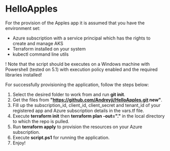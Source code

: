 # HelloApples	

For the provision of the Apples app it is assumed that you have the environment set: 
* Azure subscription with a service principal which has the rights to create and manage AKS
* Terraform installed on your system
* kubectl command line utils
  

! Note that the script should be executes on a Windows machine with Powershell (tested on 5.1) with execution policy enabled and the required libraries installed!

For successfully provisioning the application, follow the steps below:
1.  Select the desired folder to work from and run **git init**. 
1.  Get the files from **"https://github.com/Andreyji/HelloApples.git new"**.
2.  Fill up the subscription_id, client_id, client_secret and tenant_id of your registered app and Azure subscription details
    in the vars.tf file.
3.  Execute **terraform init** then **terraform plan -out="."** in the local directory to which the repo is pulled.
4.  Run **terraform apply** to provision the resources on your Azure subscription.
5.  Execute **script.ps1** for running the application.
6.  Enjoy!
